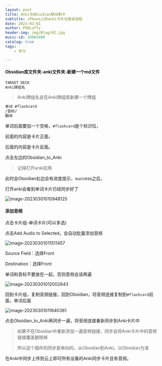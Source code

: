 ```yaml
---
layout: post
title: Anki与Obsidian联动制卡
subtitle: iPhone上的anki卡片也能说话啦
date: 2023-03-01
author: PhDLuffy
header-img: img/Blog/02.jpg
music-id: 29802490
catalog: true
tags:
    - 学习

---
```


   

#### Obsidian库文件夹-anki文件夹-新建一个md文件

```markdown
TARGET DECK
Anki牌组名
```

> Anki牌组名会在Anki牌组库新建一个牌组

```markdown
单词 #flashcard
/音标/
翻译
```

单词后面要加一个空格，`#flashcard`是个标识位，

前面的内容是卡片正面，

后面的内容是卡片反面。

点击左边的Obsidian_to_Anki

> 记得打开anki应用

此时会Obsidian右边会有进度提示，success之后，

打开anki会看到单词卡片已经同步好了



![image-20230301010948125](https://fastly.jsdelivr.net/gh/PhDLuffy/PicGo@master/img/202303010114693.png)





#### 添加音频

点击卡片组-单词卡片(可以多选)

点击Add Audio to Selected，会自动批量添加音频

![image-20230301011511457](https://fastly.jsdelivr.net/gh/PhDLuffy/PicGo@master/img/202303010115546.png)

Source Field：选择Front

Destination：选择Front

单词和音标不要放在一起，否则音频会读两遍

![image-20230301012002643](https://fastly.jsdelivr.net/gh/PhDLuffy/PicGo@master/img/202303010120776.png)



回到卡片组，复制音频链接，回到Obsidian，将音频连接复制到`#flashcard`前面，单词后面

![image-20230301011640381](https://fastly.jsdelivr.net/gh/PhDLuffy/PicGo@master/img/202303010116460.png)

点击Obsidian_to_Anki再同步一遍，将音频连接重新同步到Anki卡片中

> 如果不在Obsidian中重新添加一遍音频链接，同步会将Anki卡片中的音频链接覆盖删除掉
>
> 所以这个插件的同步是单向的，从Obsidian到Anki，以Obsidian为准

在Anki中同步上传到云上即可所有设备的Anki同步卡片且有音频。